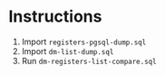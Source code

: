 # Instructions

1. Import `registers-pgsql-dump.sql`
2. Import `dm-list-dump.sql`
3. Run `dm-registers-list-compare.sql`
